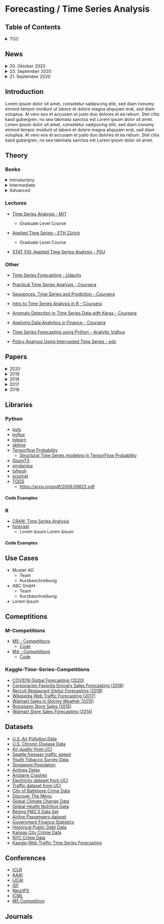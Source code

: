 # Forecasting / Time Series Analysis


## Table of Contents

<details>
  <summary>TOC</summary>

0. [News](#News)
1. [Introduction](#Introduction)
2. [Theory](#Theory)
    1. [Books](#Books)
    2. [Lectures](#Lectures)
    3. [Other](#Other)
3. [Papers](#Papers)
    1. [2020](#2020)
    2. [2019](#2019)
    2. [2018](#2018)
    2. [2017](#2017)
4. [Libraries](#Libraries)
    1. [Python](#Python)
    2. [R](#R)
2. [Use-Cases](#Use-Cases)
5. [Competitions](#Comeptitions)
    1. [M-Competitions](#M-Competitions)
    2. [Kaggle-Time-Series-Competitions](#Kaggle-Time-Series-Competitions)
6. [Datasets](#Datasets)
7. [Conferences](#Conferences)
8. [Journals](#Journals)
</details>

## News
<details>
  <summary>20. Oktober 2020</summary>
 
  * Zwei neue Paper im Bereich Forecasting hinzugefügt.
    * Intermittent Demand Forecasting with Renewal Processes - Türkmen, A. C. et al. (2020)
    * The Effectiveness of Discretization in Forecasting: An Empirical Study on Neural Time Series Models - Rabanser, S. et al. (2020)

</details>

<details>
  <summary>23. September 2020</summary>
 
  * Lorem Ipsum
  * Lorem Ipsum

</details>

<details>
  <summary>21. September 2020</summary>

  * Lorem Ipsum
  * Lorem Ipsum

</details>



## Introduction

Lorem ipsum dolor sit amet, consetetur sadipscing elitr, sed diam nonumy eirmod tempor invidunt ut labore et dolore magna aliquyam erat, sed diam voluptua. At vero eos et accusam et justo duo dolores et ea rebum. Stet clita kasd gubergren, no sea takimata sanctus est Lorem ipsum dolor sit amet. Lorem ipsum dolor sit amet, consetetur sadipscing elitr, sed diam nonumy eirmod tempor invidunt ut labore et dolore magna aliquyam erat, sed diam voluptua. At vero eos et accusam et justo duo dolores et ea rebum. Stet clita kasd gubergren, no sea takimata sanctus est Lorem ipsum dolor sit amet.

## Theory

### Books

<details>
  <summary>Introductory</summary>

  * [Forecasting: Principles and Practice - Hyndman, R. J. and Athanasopoulos, G. ()](https://otexts.com/fpp3/)
    * Bietet einen guten Einstieg in das Thema Forecasting und lässt sich recht schnell lesen, allerdings fehlt es an Tiefe.
  * [Introduction to Modern Time Series Analysis - Kirchgässner, G.,Wolters, J. and Hassler, U.](https://www.amazon.de/Introduction-Analysis-Springer-Business-Economics/dp/3642440290/ref=sr_1_15?__mk_de_DE=%C3%85M%C3%85%C5%BD%C3%95%C3%91&dchild=1&keywords=time+series&qid=1601186674&sr=8-15)

</details>

<details>
  <summary>Intermediate</summary>

  * [Applied Econometric Time Series - Enders, W. (2014)](https://www.wiley.com/en-us/Applied+Econometric+Time+Series%2C+4th+Edition-p-9781118918623)
    * Trägt den Titel "Applied" zurecht, und kann daher als Nachschlagewerk bei Anwednungsbezogenen Fragen im Bereich der Zeitreihenanalyse genutzt werden.
  * [Bayesian Econometric Methods - Chan, J., Koop, G., Poirier, D. J., and Tobias J. L. (2019)](https://www.amazon.de/Bayesian-Econometric-Methods-Exercises-Band-dp-1108437494/dp/1108437494/ref=dp_ob_title_bk)
    * Sehr empfehlenswert als Einführung für bayesianische Mathoden mit einem Fokus auf Zeitreihenmodellen in den Kapiteln 17 - 20
  * [Time Series Analysis and Its Applications - Shumway, R. H., and Stoffer, D.s.](https://www.stat.pitt.edu/stoffer/tsa4/tsa4.htm)
    * Lorem ipsum dolor sit amet, consectet
</details>

<details>
  <summary>Advanced</summary>
  
  * [Time Series Analysis - Hamilton, J. D.](https://www.amazon.de/Time-Analysis-James-D-Hamilton/dp/0691042896)
  * [Bayesian Filtering and Smoothing - Särkkä, S. (2013)]()
    * Obwohl es bereits 30 Jahre alt ist, noch immer eines der Standardwerke im Bereich Zeitreihenanalyse, allerdings mathematisch teils sehr anspruchsvoll.
  * [Dynamic Linear Modesl with R - Petris, G., Petrone, S., and Campagnoli, P. (2009) ](https://www.springer.com/de/book/9780387772370)
  * [Time Series Analysis by State Space Model - Durbin, J., and Koopman, S.J. (2012)](https://oxford.universitypressscholarship.com/view/10.1093/acprof:oso/9780199641178.001.0001/acprof-9780199641178)
  * [Stochastic Processes and Calculus, An Elementary Introduction with Applications - Hassler, U. (2016)](https://www.springer.com/de/book/9783319234274)
    * Sehr gute Einführung zu stochastischen Prozessen, da alle notwenidgen mathematische Konzepte im Buch hergeleitet werden.

</details>


### Lectures
* [Time Series Analysis - MIT](https://ocw.mit.edu/courses/economics/14-384-time-series-analysis-fall-2013/)
    * Graduate Level Course

* [Applied Time Series - ETH Zürich](https://stat.ethz.ch/lectures/ss19/applied-time-series.php#course_materials)
    * Graduate Level Course

* [STAT 510: Applied Time Series Analysis - PSU](https://online.stat.psu.edu/statprogram/stat510)

### Other

- [Time Series Forecasting - Udacity](https://www.udacity.com/course/time-series-forecasting--ud980)

- [Practical Time Series Analysis - Coursera](https://www.coursera.org/learn/practical-time-series-analysis)

- [Sequences, Time Series and Prediction - Coursera](https://www.coursera.org/learn/tensorflow-sequences-time-series-and-prediction)

- [Intro to Time Series Analysis in R - Coursera](https://www.coursera.org/projects/intro-time-series-analysis-in-r)

- [Anomaly Detection in Time Series Data with Keras -  Coursera](https://www.coursera.org/projects/anomaly-detection-time-series-keras)

- [Applying Data Analytics in Finance - Coursera](https://www.coursera.org/learn/applying-data-analytics-business-in-finance)

- [Time Series Forecasting using Python - Analytic Vidhya](https://courses.analyticsvidhya.com/courses/creating-time-series-forecast-using-python)

- [Policy Analysis Using Interrupted Time Series - edx](https://www.edx.org/course/policy-analysis-using-interrupted-time-series)

## Papers

<details>
  <summary>2020</summary>

  * [Intermittent Demand Forecasting with Renewal Processes - Türkmen, A. C. et al. (2020)](https://arxiv.org/pdf/2010.01550.pdf)
    * Tags: `Amazon Research`, `Deep Learning`, `Forecasting`
    
  * [The Effectiveness of Discretization in Forecasting: An Empirical Study on Neural Time Series Models - Rabanser, S. et al. (2020)](https://arxiv.org/pdf/2005.10111.pdf)
    * Tabs: `Amazon Research`, `Deep Learning`, `Forecasting` 
  
  * [Criteria for classifying forecasting methods - T. Januschowski et al. (2020)](https://www.sciencedirect.com/science/article/pii/S0169207019301529)
    * Tags:

  * [Neural forecasting:  Introduction and literature overview - Benidis et al. (2020)](https://arxiv.org/pdf/2004.10240.pdf)
    * Tags: `Amazon Research`, `Deep Learning`, `Forecasting`

  * [N-BEATS: Neural Basis Expansion Analysis for Interpretable Time Series Forecasting - Oreshki et al. (2020)](https://arxiv.org/pdf/1905.10437.pdf)
    * Tags: `Deep Learning`, `Forecasting`
    * Code:
      * [GluonTS](https://gluon-ts.mxnet.io/api/gluonts/gluonts.model.n_beats.html?highlight=nbeats#gluonts.model.n_beats.NBEATSEstimator)
      * [Keras & PyTorch](https://github.com/philipperemy/n-beats)

  * [Multi-variate Probabilistic Time Series Forecasting via Conditioned Normalizing Flows - Rasul et al.](https://arxiv.org/pdf/2002.06103.pdf)
    * Tags: `Deep Learning`, `Forecasting`, `Probabilistic Forecasting`

  * [Encoding Time Series as Images for Visual Inspection and Classification Using Tiled Convolutional Neural Networks - Zhiguang Wang and Tim Oates](https://www.researchgate.net/profile/Zhiguang_Wang3/publication/275970614_Encoding_Time_Series_as_Images_for_Visual_Inspection_and_Classification_Using_Tiled_Convolutional_Neural_Networks/links/554ceb960cf21ed2135f5951.pdf)
    * Tags: `Time Series Classification`, `CNN's` 
  

  * [Rethinking 1D-CNN for Time Series Classification: A Stronger Baseline - Tang, et al.]( https://arxiv.org/abs/2002.10061)
    * Tags: `Time Series Classification`, `CNN's` 
    * [Code](https://github.com/Wensi-Tang/OS-CNN/)

  * [Block Hankel Tensor ARIMA for Multiple Short Time Series Forecasting - Shi, et al.](https://arxiv.org/pdf/2002.12135.pdf)
    * Tags: `Deep Learning`, `Forecasting`,
    * Code: not yet

</details>

<details>
  <summary>2019</summary>

  * [DeepAR: Probabilistic Forecasting with Autoregressive Recurrent Networks - D. Salinas,  V. Flunkert and J. Gasthau (2019)](https://arxiv.org/pdf/1704.04110.pdf)
    * Tags: `Amazon Research`, `Deep Learning`, `Probabilistic Forecasting`
    * [Medium](https://medium.com/@albertoarrigoni/paper-review-code-amazon-deepar-809938a319d9)
    * [Code - Tensorflow](https://github.com/arrigonialberto86/deepar)
    * [GlunoTS](https://gluon-ts.mxnet.io/api/gluonts/gluonts.model.deepar.html?highlight=deepar#gluonts.model.deepar.DeepAREstimator)


  * [High-Dimensional Multivariate Forecasting with Low-Rank Gaussian Copula Processes - Salinas et al. (2019)](https://arxiv.org/pdf/1910.03002.pdf)
    * Tags: `Amazon Research`, `Deep Learning`, `Probabilistic Forecasting`, `Multivariate Forecasting`

  * [Deep Factors for Forecasting - Wang. et al. (2019)](https://arxiv.org/pdf/1905.12417.pdf)
    * Tags: `Amazon Research`, `Deep Learning`, `Probabilistic Forecasting`, `Multivariate Forecasting`
    * [GluonTS](https://gluon-ts.mxnet.io/api/gluonts/gluonts.model.deepvar.html)
  
  * [Think Globally, Act Locally: A Deep Neural Network Approach to High-Dimensional Time Series Forecasting - Sen et al.](https://arxiv.org/pdf/1905.03806.pdf)
    * Tags: 



</details>

<details>
  <summary>2018</summary>
    
  * [AR-MDN: Associative and Recurrent Mixture Density Networks for eRetail Demand Forecasting - Mukherjee et al. (2018)](https://arxiv.org/pdf/1803.03800.pdf)
    * Tags: 

</details>

<details>
  <summary>2017</summary>
  
  * [Forecasting at Scale - S. Taylor and B. Letham (2017)](https://peerj.com/preprints/3190v2/)
    * Tags: `Facebook`, `Prophet`, `Probabilistic Forecasting`
    * [Build Facebook's Prophet in PyMC3](https://www.ritchievink.com/blog/2018/10/09/build-facebooks-prophet-in-pymc3-bayesian-time-series-analyis-with-generalized-additive-models/)
  
  * [Approximate Bayesian Inference in Linear State Space Models for Intermittent Demand Forecasting at Scale - Seeger et al. (2017)](https://arxiv.org/pdf/1709.07638.pdf)
    * Tags: `Amazon Research`, `Deep Learning`, `Probabilistic Forecasting`, `Multivariate Forecasting`

</details>

<details>
  <summary>2016</summary>

  * [A new metric of absolute percentage error for intermittent demand forecasts - Sungil Kima and Heeyoung Kim](https://www.sciencedirect.com/science/article/pii/S0169207016000121)
    * Tags: `Forecast Metric`

</details>

## Libraries
### Python
* [pyts](https://pyts.readthedocs.io/en/stable/)
* [pyflux](https://pyflux.readthedocs.io/en/latest/)
* [tslearn](https://tslearn.readthedocs.io/en/stable/)
* [sktime](https://sktime.org/)
* [Tensorflow Probability](https://www.tensorflow.org/probability)
    *  [Structural Time Series modeling in TensorFlow Probability](https://blog.tensorflow.org/2019/03/structural-time-series-modeling-in.html)
* [GluonTS](https://gluon-ts.mxnet.io/)
* [pmdarima](http://alkaline-ml.com/pmdarima/)
* [tsfresh](https://github.com/blue-yonder/tsfresh)
* [prophet]()
* [TODS](https://tods-doc.github.io/)
  * https://arxiv.org/pdf/2009.09822.pdf


#### Code Examples

### R
* [CRAN: Time Series Analysis](https://cran.r-project.org/web/views/TimeSeries.html)
* [forecast](https://pkg.robjhyndman.com/forecast/)
    * Lorem Ipsum Lorem Ipsum
#### Code Examples

## Use Cases 
* Muster AG
    * Team
    * Kurzbeschreibung
* ABC GmbH
    * Team
    * Kurzbeschreibung
* Lorem Ipsum

## Comeptitions 

### M-Competitions
* [M5 - Competitions](https://mofc.unic.ac.cy/m5-competition/)
    * [Code](https://github.com/Mcompetitions)
* [M4 - Competitions](https://mofc.unic.ac.cy/m4/)
    * [Code](https://github.com/Mcompetitions)

### Kaggle-Time-Series-Competitions
* [COVID19 Global Forecasting (2020)](https://www.kaggle.com/c/covid19-global-forecasting-week-5)
* [Corporación Favorita Grocery Sales Forecasting (2018)](https://www.kaggle.com/c/favorita-grocery-sales-forecasting)
* [Recruit Restaurant Visitor Forecasting (2018)](https://www.kaggle.com/c/recruit-restaurant-visitor-forecasting)
* [Wikipedia Web Traffic Forecasting (2017)](https://www.kaggle.com/c/web-traffic-time-series-forecasting)
* [Walmart Sales in Stormy Weather (2015)](https://www.kaggle.com/c/walmart-recruiting-sales-in-stormy-weather)
* [Rossmann Store Sales (2015)](https://www.kaggle.com/c/rossmann-store-sales)
* [Walmart Store Sales Forecasting (2014)](https://www.kaggle.com/c/walmart-recruiting-store-sales-forecasting)


## Datasets
- [U.S. Air Pollution Data](https://data.world/data-society/us-air-pollution-data)
- [U.S. Chronic Disease Data](https://data.world/data-society/us-chronic-disease-data)
- [Air quality from UCI](http://archive.ics.uci.edu/ml/datasets/Air+Quality)
- [Seattle freeway traffic speed](https://github.com/zhiyongc/Seattle-Loop-Data)
- [Youth Tobacco Survey Data](https://data.world/data-society/youth-tobacco-survey-data)
- [Singapore Population](https://data.world/hxchua/populationsg)
- [Airlines Delay](https://data.world/data-society/airlines-delay)
- [Airplane Crashes](https://data.world/data-society/airplane-crashes)
- [Electricity dataset from UCI](https://archive.ics.uci.edu/ml/datasets/ElectricityLoadDiagrams20112014)
- [Traffic dataset from UCI](https://archive.ics.uci.edu/ml/datasets/PEMS-SF)
- [City of Baltimore Crime Data](https://data.world/data-society/city-of-baltimore-crime-data)
- [Discover The Menu](https://data.world/data-society/discover-the-menu)
- [Global Climate Change Data](https://data.world/data-society/global-climate-change-data)
- [Global Health Nutrition Data](https://data.world/data-society/global-health-nutrition-data)
- [Beijing PM2.5 Data Set](https://raw.githubusercontent.com/jbrownlee/Datasets/master/pollution.csv)
- [Airline Passengers dataset](https://github.com/jbrownlee/Datasets/blob/master/airline-passengers.csv)
- [Government Finance Statistics](https://data.world/data-society/government-finance-statistics)
- [Historical Public Debt Data](https://data.world/data-society/historical-public-debt-data)
- [Kansas City Crimie Data](https://data.world/data-society/kansas-city-crime-data)
- [NYC Crime Data](https://data.world/data-society/nyc-crime-data)
- [Kaggle-Web Traffic Time Series Forecasting](https://www.kaggle.com/c/web-traffic-time-series-forecasting)

## Conferences
* [ICLR](https://iclr.cc/)
* [AAAI](https://www.aaai.org/)
* [IJCAI](https://www.ijcai.org/)
* [ISF](https://isf.forecasters.org/)
* [NeurIPS](https://nips.cc/)
* [ICML](https://icml.cc/)
* [M5 Competition](https://mofc.unic.ac.cy/m5-competition/)

## Journals